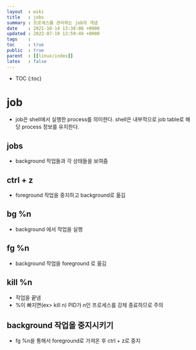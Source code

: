 ```yaml
---
layout  : wiki
title   : jobs 
summary : 프로세스를 관리하는 job의 개념 
date    : 2021-10-14 13:38:06 +0900
updated : 2022-07-19 13:59:49 +0900
tags    : 
toc     : true
public  : true
parent  : [[linux/index]]
latex   : false
---
```

* TOC
{:toc}

# job
- job은 shell에서 실행한 process를 의미한다. shell은 내부적으로 job table로 해당 process 정보를 유지한다.

## jobs
- background 작업들과 각 상태들을 보여줌
 
## ctrl + z
- foreground 작업을 중지하고 background로 옮김

## bg %n
- background 에서 작업을 실행

## fg %n
- background 작업을 foreground 로 옮김

## kill %n
- 작업을 끝냄 
- %이 빠지면(ex> kill n) PID가 n인 프로세스를 강제 종료하므로 주의

## background 작업을 중지시키기
- fg %n을 통해서 foreground로 가져온 후 ctrl + z로 중지

